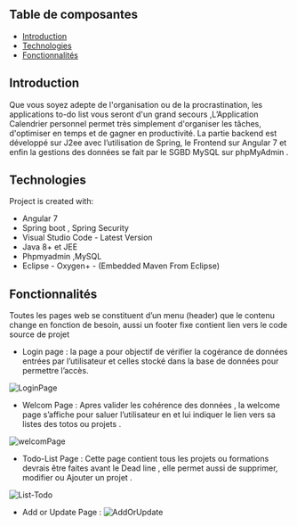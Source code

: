 ## Table de composantes 
* [Introduction](#introduction)
* [Technologies](#technologies)
* [Fonctionnalités](#Fonctionnalités)

## Introduction
Que vous soyez adepte de l'organisation ou de la procrastination, les applications to-do list vous seront d'un grand secours ,L’Application Calendrier personnel  permet très simplement d'organiser les tâches, d'optimiser en  temps et de gagner en productivité.
La partie backend est développé sur J2ee avec l’utilisation de Spring, le Frontend sur Angular 7 et enfin la gestions des données se fait par le SGBD MySQL sur phpMyAdmin .

	
## Technologies
Project is created with:

* Angular 7
* Spring boot , Spring Security 
* Visual Studio Code - Latest Version
* Java 8+ et JEE
* Phpmyadmin ,MySQL
* Eclipse - Oxygen+ - (Embedded Maven From Eclipse)
	
## Fonctionnalités 
Toutes les pages web se constituent d’un menu (header) que le contenu change en fonction de besoin, aussi un footer fixe contient lien vers le code source de projet 



* Login page :
la  page a pour objectif de vérifier la cogérance de données entrées par l’utilisateur et celles stocké dans la base de données pour permettre l’accès.

![LoginPage](https://user-images.githubusercontent.com/51484343/79808173-4fb29900-836d-11ea-9f45-9eafb2690a56.png)


* Welcom Page :  Apres valider les cohérence des données , la welcome page s’affiche pour saluer l’utilisateur en et lui indiquer le lien vers sa listes des totos ou projets .


![welcomPage](https://user-images.githubusercontent.com/51484343/79808175-504b2f80-836d-11ea-9aca-ce09be9982d6.png)


* Todo-List Page :
Cette page contient tous les projets ou formations devrais être faites avant le Dead line , elle permet aussi de supprimer, modifier ou Ajouter un projet .


![List-Todo](https://user-images.githubusercontent.com/51484343/79808171-4fb29900-836d-11ea-8f39-0d11e0f80b89.png)
* Add or Update Page :
![AddOrUpdate](https://user-images.githubusercontent.com/51484343/81629069-8d519180-9402-11ea-89da-771b36c1647c.png)


